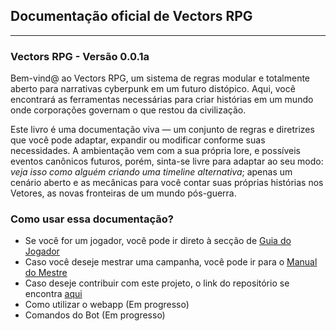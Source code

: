 ## Documentação oficial de Vectors RPG

---

### Vectors RPG - Versão 0.0.1a

Bem-vind@ ao Vectors RPG, um sistema de regras modular e totalmente aberto para narrativas cyberpunk em um futuro distópico. Aqui, você encontrará as ferramentas necessárias para criar histórias em um mundo onde corporações governam o que restou da civilização.

Este livro é uma documentação viva — um conjunto de regras e diretrizes que você pode adaptar, expandir ou modificar conforme suas necessidades. A ambientação vem com a sua própria lore, e possíveis eventos canônicos futuros, porém, sinta-se livre para adaptar ao seu modo: _veja isso como alguém criando uma timeline alternativa_; apenas um cenário aberto e as mecânicas para você contar suas próprias histórias nos Vetores, as novas fronteiras de um mundo pós-guerra.

### Como usar essa documentação?

- Se você for um jogador, você pode ir direto à secção de [Guia do Jogador]()
- Caso você deseje mestrar uma campanha, você pode ir para o [Manual do Mestre]()
- Caso deseje contribuir com este projeto, o link do repositório se encontra <a href="https://github.com/MakoBatGirlFailure/vectors-rpg-system" target="__blank">aqui</a>
- Como utilizar o webapp (Em progresso)
- Comandos do Bot (Em progresso)
